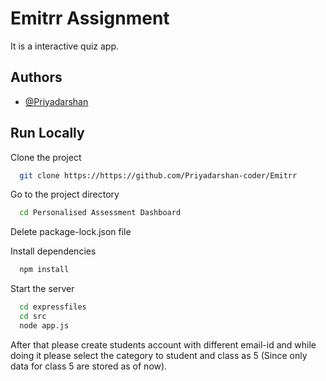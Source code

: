 

# Emitrr Assignment
It is a interactive quiz app.







## Authors

- [@Priyadarshan](https://www.github.com/https://github.com/Priyadarshan-coder)








## Run Locally

Clone the project

```bash
  git clone https://https://github.com/Priyadarshan-coder/Emitrr
```

Go to the project directory

```bash
  cd Personalised Assessment Dashboard

```
Delete package-lock.json file

Install dependencies

```bash
  npm install
```

Start the server

```bash
  cd expressfiles
  cd src
  node app.js
```

After that please create students account with different email-id and while doing it please select the category to student and class as 5 (Since only data for class 5 are stored as of now).